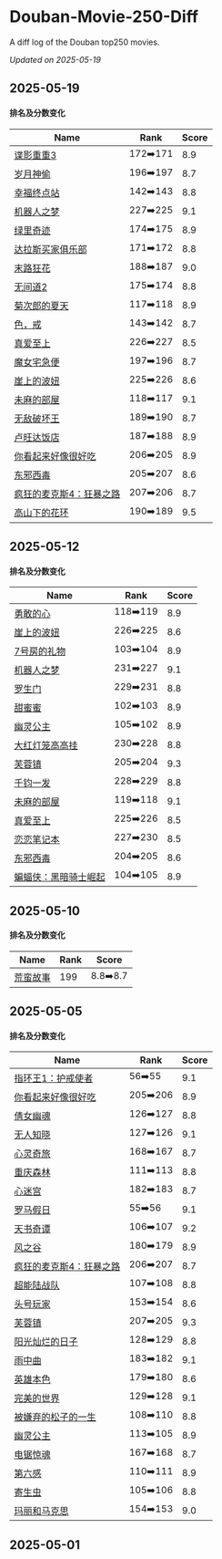 # Douban-Movie-250-Diff

A diff log of the Douban top250 movies.

*Updated on 2025-05-19*

## 2025-05-19


#### 排名及分数变化

|     Name    |   Rank   |   Score  |
| ---------- | -------- | -------- |
| [谍影重重3](https://movie.douban.com/subject/1578507) | 172➡️171 | 8.9 |
| [岁月神偷](https://movie.douban.com/subject/3792799) | 196➡️197 | 8.7 |
| [幸福终点站](https://movie.douban.com/subject/1292274) | 142➡️143 | 8.8 |
| [机器人之梦](https://movie.douban.com/subject/35426925) | 227➡️225 | 9.1 |
| [绿里奇迹](https://movie.douban.com/subject/1300374) | 174➡️175 | 8.9 |
| [达拉斯买家俱乐部](https://movie.douban.com/subject/1793929) | 171➡️172 | 8.8 |
| [末路狂花](https://movie.douban.com/subject/1291992) | 188➡️187 | 9.0 |
| [无间道2](https://movie.douban.com/subject/1307106) | 175➡️174 | 8.8 |
| [菊次郎的夏天](https://movie.douban.com/subject/1293359) | 117➡️118 | 8.9 |
| [色，戒](https://movie.douban.com/subject/1828115) | 143➡️142 | 8.7 |
| [真爱至上](https://movie.douban.com/subject/1292401) | 226➡️227 | 8.5 |
| [魔女宅急便](https://movie.douban.com/subject/1307811) | 197➡️196 | 8.7 |
| [崖上的波妞](https://movie.douban.com/subject/1959877) | 225➡️226 | 8.6 |
| [未麻的部屋](https://movie.douban.com/subject/1395091) | 118➡️117 | 9.1 |
| [无敌破坏王](https://movie.douban.com/subject/6534248) | 189➡️190 | 8.7 |
| [卢旺达饭店](https://movie.douban.com/subject/1291822) | 187➡️188 | 8.9 |
| [你看起来好像很好吃](https://movie.douban.com/subject/4848115) | 206➡️205 | 8.9 |
| [东邪西毒](https://movie.douban.com/subject/1292328) | 205➡️207 | 8.6 |
| [疯狂的麦克斯4：狂暴之路](https://movie.douban.com/subject/3592854) | 207➡️206 | 8.7 |
| [高山下的花环](https://movie.douban.com/subject/1422283) | 190➡️189 | 9.5 |
## 2025-05-12


#### 排名及分数变化

|     Name    |   Rank   |   Score  |
| ---------- | -------- | -------- |
| [勇敢的心](https://movie.douban.com/subject/1294639) | 118➡️119 | 8.9 |
| [崖上的波妞](https://movie.douban.com/subject/1959877) | 226➡️225 | 8.6 |
| [7号房的礼物](https://movie.douban.com/subject/10777687) | 103➡️104 | 8.9 |
| [机器人之梦](https://movie.douban.com/subject/35426925) | 231➡️227 | 9.1 |
| [罗生门](https://movie.douban.com/subject/1291879) | 229➡️231 | 8.8 |
| [甜蜜蜜](https://movie.douban.com/subject/1305164) | 102➡️103 | 8.9 |
| [幽灵公主](https://movie.douban.com/subject/1297359) | 105➡️102 | 8.9 |
| [大红灯笼高高挂](https://movie.douban.com/subject/1293323) | 230➡️228 | 8.8 |
| [芙蓉镇](https://movie.douban.com/subject/1297880) | 205➡️204 | 9.3 |
| [千钧一发](https://movie.douban.com/subject/1300117) | 228➡️229 | 8.8 |
| [未麻的部屋](https://movie.douban.com/subject/1395091) | 119➡️118 | 9.1 |
| [真爱至上](https://movie.douban.com/subject/1292401) | 225➡️226 | 8.5 |
| [恋恋笔记本](https://movie.douban.com/subject/1309163) | 227➡️230 | 8.5 |
| [东邪西毒](https://movie.douban.com/subject/1292328) | 204➡️205 | 8.6 |
| [蝙蝠侠：黑暗骑士崛起](https://movie.douban.com/subject/3395373) | 104➡️105 | 8.9 |
## 2025-05-10


#### 排名及分数变化

|     Name    |   Rank   |   Score  |
| ---------- | -------- | -------- |
| [荒蛮故事](https://movie.douban.com/subject/24750126) | 199 | 8.8➡️8.7 |
## 2025-05-05


#### 排名及分数变化

|     Name    |   Rank   |   Score  |
| ---------- | -------- | -------- |
| [指环王1：护戒使者](https://movie.douban.com/subject/1291571) | 56➡️55 | 9.1 |
| [你看起来好像很好吃](https://movie.douban.com/subject/4848115) | 205➡️206 | 8.9 |
| [倩女幽魂](https://movie.douban.com/subject/1297447) | 126➡️127 | 8.8 |
| [无人知晓](https://movie.douban.com/subject/1292337) | 127➡️126 | 9.1 |
| [心灵奇旅](https://movie.douban.com/subject/24733428) | 168➡️167 | 8.7 |
| [重庆森林](https://movie.douban.com/subject/1291999) | 111➡️113 | 8.8 |
| [心迷宫](https://movie.douban.com/subject/25917973) | 182➡️183 | 8.7 |
| [罗马假日](https://movie.douban.com/subject/1293839) | 55➡️56 | 9.1 |
| [天书奇谭](https://movie.douban.com/subject/1428581) | 106➡️107 | 9.2 |
| [风之谷](https://movie.douban.com/subject/1291585) | 180➡️179 | 8.9 |
| [疯狂的麦克斯4：狂暴之路](https://movie.douban.com/subject/3592854) | 206➡️207 | 8.7 |
| [超能陆战队](https://movie.douban.com/subject/11026735) | 107➡️108 | 8.8 |
| [头号玩家](https://movie.douban.com/subject/4920389) | 153➡️154 | 8.6 |
| [芙蓉镇](https://movie.douban.com/subject/1297880) | 207➡️205 | 9.3 |
| [阳光灿烂的日子](https://movie.douban.com/subject/1291875) | 128➡️129 | 8.8 |
| [雨中曲](https://movie.douban.com/subject/1293460) | 183➡️182 | 9.1 |
| [英雄本色](https://movie.douban.com/subject/1297574) | 179➡️180 | 8.6 |
| [完美的世界](https://movie.douban.com/subject/1300992) | 129➡️128 | 9.1 |
| [被嫌弃的松子的一生](https://movie.douban.com/subject/1787291) | 108➡️110 | 8.8 |
| [幽灵公主](https://movie.douban.com/subject/1297359) | 113➡️105 | 8.9 |
| [电锯惊魂](https://movie.douban.com/subject/1417598) | 167➡️168 | 8.7 |
| [第六感](https://movie.douban.com/subject/1297630) | 110➡️111 | 8.9 |
| [寄生虫](https://movie.douban.com/subject/27010768) | 105➡️106 | 8.8 |
| [玛丽和马克思](https://movie.douban.com/subject/3072124) | 154➡️153 | 9.0 |
## 2025-05-01

